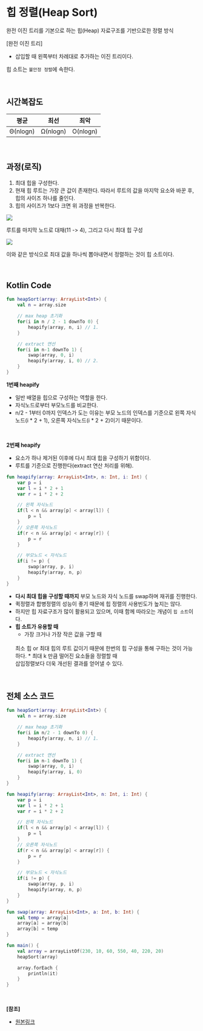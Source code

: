 # 힙 정렬(Heap Sort)
완전 이진 트리를 기본으로 하는 힙(Heap) 자료구조를 기반으로한 정렬 방식

[완전 이진 트리]
* 삽입할 때 왼쪽부터 차례대로 추가하는 이진 트리이다.

힙 소트는 `불안정 정렬`에 속한다.

<br/>

## 시간복잡도
| 평균 | 최선 | 최악 |  
|:---:| :---: | :---: |  
| Θ(nlogn) | Ω(nlogn) | O(nlogn) |

<br/>

## 과정(로직)
1. 최대 힙을 구성한다.
2. 현재 힙 루트는 가장 큰 값이 존재한다. 따라서 루트의 값을 마지막 요소와 바꾼 후, 힙의 사이즈 하나를 줄인다.
3. 힙의 사이즈가 1보다 크면 위 과정을 반복한다.

![](https://t1.daumcdn.net/cfile/tistory/999896445AD4953023)

루트를 마지막 노드로 대채(11 -> 4), 그리고 다시 최대 힙 구성

![](https://t1.daumcdn.net/cfile/tistory/99E1AD445AD4953015)

이와 같은 방식으로 최대 값을 하나씩 뽑아내면서 정렬하는 것이 힙 소트이다.

<br/>

## Kotlin Code
``` kotlin
fun heapSort(array: ArrayList<Int>) {
    val n = array.size

    // max heap 초기화
    for(i in n / 2 - 1 downTo 0) {
        heapify(array, n, i) // 1.
    }

    // extract 연선
    for(i in n-1 downTo 1) {
        swap(array, 0, i)
        heapify(array, i, 0) // 2.
    }
}
```

**1번째 heapify**
* 일반 배열을 힙으로 구성하는 역할을 한다.
* 자식노드로부터 부모노드를 비교한다.
* n/2 - 1부터 0까지 인덱스가 도는 이유는 부모 노드의 인덱스를 기준으로 왼쪽 자식노드(i * 2 + 1), 오른쪽 자식노드(i * 2 + 2)이기 때문이다.

<br/>

**2번째 heapify**
* 요소가 하나 제거된 이후에 다시 최대 힙을 구성하기 위함이다.
* 루트를 기준으로 진행한다(extract 연산 처리를 위해).

``` kotlin
fun heapify(array: ArrayList<Int>, n: Int, i: Int) {
    var p = i
    var l = i * 2 + 1
    var r = i * 2 + 2

    // 왼쪽 자식노드
    if(l < n && array[p] < array[l]) {
        p = l
    }
    // 오른쪽 자식노드
    if(r < n && array[p] < array[r]) {
        p = r
    }

    // 부모노드 < 자식노드
    if(i != p) {
        swap(array, p, i)
        heapify(array, n, p)
    }
}
```

* **다시 최대 힙을 구성할 때까지** 부모 노드와 자식 노드를 swap하며 재귀를 진행한다.
* 퀵정렬과 합병정렬의 성능이 좋기 때문에 힙 정렬의 사용빈도가 높지는 않다.
* 하지만 힙 자료구조가 많이 활용되고 있으며, 이때 함께 따라오는 개념이 `힙 소트`이다.
* **힙 소트가 유용할 때**
  * 가장 크거나 가장 작은 값을 구할 때
  <br/>
  최소 힙 or 최대 힙의 루트 값이기 때문에 한번의 힙 구성을 통해 구하는 것이 가능하다.
  * 최대 k 만큼 떨어진 요소들을 정렬할 때
  <br/>
  삽입정렬보다 더욱 개선된 결과를 얻어낼 수 있다.

<br/>

## 전체 소스 코드
``` kotlin
fun heapSort(array: ArrayList<Int>) {
    val n = array.size

    // max heap 초기화
    for(i in n/2 - 1 downTo 0) {
        heapify(array, n, i) // 1.
    }

    // extract 연선
    for(i in n-1 downTo 1) {
        swap(array, 0, i)
        heapify(array, i, 0)
    }
}

fun heapify(array: ArrayList<Int>, n: Int, i: Int) {
    var p = i
    var l = i * 2 + 1
    var r = i * 2 + 2

    // 왼쪽 자식노드
    if(l < n && array[p] < array[l]) {
        p = l
    }
    // 오른쪽 자식노드
    if(r < n && array[p] < array[r]) {
        p = r
    }

    // 부모노드 < 자식노드
    if(i != p) {
        swap(array, p, i)
        heapify(array, n, p)
    }
}

fun swap(array: ArrayList<Int>, a: Int, b: Int) {
    val temp = array[a]
    array[a] = array[b]
    array[b] = temp
}

fun main() {
    val array = arrayListOf(230, 10, 60, 550, 40, 220, 20)
    heapSort(array)

    array.forEach {
        println(it)
    }
}
```

<br/>

**[참조]**
* [원본링크](https://gyoogle.dev/blog/algorithm/Heap%20Sort.html)